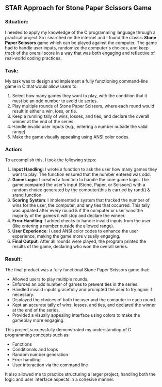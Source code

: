 ## STAR Approach for Stone Paper Scissors Game

### Situation:
I needed to apply my knowledge of the C programming language through a practical project.So i searched on the internet and I found the classic **Stone Paper Scissors** game which can be played against the computer. The game had to handle user inputs, randomize the computer's choices, and keep track of the overall score in a way that was both engaging and reflective of real-world coding practices.

### Task:
My task was to design and implement a fully functioning command-line game in C that would allow users to:
1. Select how many games they want to play, with the condition that it must be an odd number to avoid tie series.
2. Play multiple rounds of Stone Paper Scissors, where each round would result in either a win, loss, or tie.
3. Keep a running tally of wins, losses, and ties, and declare the overall winner at the end of the series.
4. Handle invalid user inputs (e.g., entering a number outside the valid range).
5. Make the game visually appealing using ANSI color codes.

### Action:
To accomplish this, I took the following steps:
1. **Input Handling**: I wrote a function to ask the user how many games they want to play. The function ensured that the number entered was odd.
2. **Game Logic**: I created a function to handle the core game logic. The game compared the user's input (Stone, Paper, or Scissors) with a random choice generated by the computer(this is carried by rand() & srand function.
3. **Scoring System**: I implemented a system that tracked the number of wins for the user, the computer, and any ties that occurred. This tally was updated after every round & if the computer or user wins the majority of the games it will stop and declare the winner.
4. **Error Handling**: I added checks to handle invalid inputs from the user (like entering a number outside the allowed range).
5. **User Experience**: I used ANSI color codes to enhance the user experience, making the game more visually engaging.
6. **Final Output**: After all rounds were played, the program printed the results of the game, declaring who won the overall series.

### Result:
The final product was a fully functional Stone Paper Scissors game that:
- Allowed users to play multiple rounds.
- Enforced an odd number of games to prevent ties in the series.
- Handled invalid inputs gracefully and prompted the user to try again if necessary.
- Displayed the choices of both the user and the computer in each round.
- Kept an accurate tally of wins, losses, and ties, and declared the winner at the end of the series.
- Provided a visually appealing interface using colors to make the gameplay more engaging.

This project successfully demonstrated my understanding of C programming concepts such as:
- Functions
- Conditionals and loops
- Random number generation
- Error handling
- User interaction via the command line

It also allowed me to practice structuring a larger project, handling both the logic and user interface aspects in a cohesive manner.

